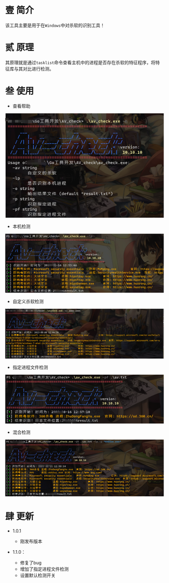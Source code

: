 # 壹 简介

该工具主要是用于在`Windows`中对杀软的识别工具！

# 贰 原理

其原理就是通过`tasklist`命令查看主机中的进程是否存在杀软的特征程序，将特征库与其对比进行检测。

# 叁 使用

- 查看帮助

![image-20231016125238793](/image/image-20231016125238793.png)

- 本机检测

![image-20231016125513575](/image/image-20231016125513575.png)

- 自定义杀软检测

![2841e99ae96bac1ebc388b6f1965768c.png](/image/2841e99ae96bac1ebc388b6f1965768c.png)

- 指定进程文件检测

![image-20231016125726546](/image/image-20231016125726546.png)

- 混合检测

![image-20231016125936347](/image/image-20231016125936347.png)

# 肆 更新

- 1.0.1
  - 刚发布版本

- 1.1.0：
  - 修复了bug
  - 增加了指定进程文件检测
  - 设置默认检测开关
